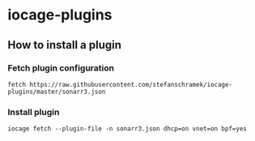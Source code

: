 # iocage-plugins
## How to install a plugin
### Fetch plugin configuration
```
fetch https://raw.githubusercontent.com/stefanschramek/iocage-plugins/master/sonarr3.json
```
### Install plugin
```
iocage fetch --plugin-file -n sonarr3.json dhcp=on vnet=on bpf=yes
```
